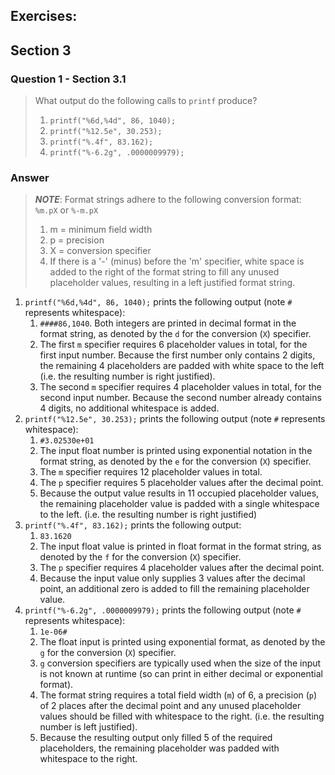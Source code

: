 ## Exercises:
## Section 3
### Question 1 - Section 3.1
> What output do the following calls to `printf` produce?
> 1. `printf("%6d,%4d", 86, 1040);`
> 2. `printf("%12.5e", 30.253);`
> 3. `printf("%.4f", 83.162);`
> 4. `printf("%-6.2g", .0000009979);`

### Answer
> ___NOTE___: Format strings adhere to the following conversion format: `%m.pX` or `%-m.pX`  
> 1. m = minimum field width 
> 2. p = precision 
> 3. X = conversion specifier
> 4. If there is a '-' (minus) before the 'm' specifier, white space is added to the right of the format string to fill any unused placeholder values, resulting in a left justified format string.

1. `printf("%6d,%4d", 86, 1040);` prints the following output (note `#` represents whitespace):
   1. `####86,1040`. Both integers are printed in decimal format in the format string, as denoted by the `d` for the conversion (`X`) specifier. 
   2. The first `m` specifier requires 6 placeholder values in total, for the first input number. Because the first number only contains 2 digits, the remaining 4 placeholders are padded with white space to the left (i.e. the resulting number is right justified).
   3. The second `m` specifier requires 4 placeholder values in total, for the second input number. Because the second number already contains 4 digits, no additional whitespace is added.
2. `printf("%12.5e", 30.253);` prints the following output (note `#` represents whitespace):
   1. `#3.02530e+01`
   2. The input float number is printed using exponential notation in the format string, as denoted by the `e` for the conversion (`X`) specifier.
   3. The `m` specifier requires 12 placeholder values in total.
   4. The `p` specifier requires 5 placeholder values after the decimal point.
   5. Because the output value results in 11 occupied placeholder values, the remaining placeholder value is padded with a single whitespace to the left. (i.e. the resulting number is right justified)
3. `printf("%.4f", 83.162);` prints the following output:
   1. `83.1620`
   2. The input float value is printed in float format in the format string, as denoted by the `f` for the conversion (`X`) specifier.
   3. The `p` specifier requires 4 placeholder values after the decimal point.
   4. Because the input value only supplies 3 values after the decimal point, an additional zero is added to fill the remaining placeholder value.
4. `printf("%-6.2g", .0000009979);` prints the following output (note `#` represents whitespace):
   1. `1e-06#`
   2. The float input is printed using exponential format, as denoted by the `g` for the conversion (`X`) specifier.
   3. `g` conversion specifiers are typically used when the size of the input is not known at runtime (so can print in either decimal or exponential format).
   4. The format string requires a total field width (`m`) of 6, a precision (`p`) of 2 places after the decimal point and any unused placeholder values should be filled with whitespace to the right. (i.e. the resulting number is left justified).
   5. Because the resulting output only filled 5 of the required placeholders, the remaining placeholder was padded with whitespace to the right.